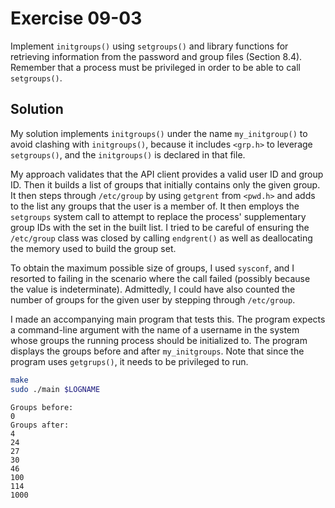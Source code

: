 # Exercise 09-03

Implement `initgroups()` using `setgroups()` and library functions for retrieving information
from the password and group files (Section 8.4). Remember that a process must be privileged
in order to be able to call `setgroups()`.

## Solution

My solution implements `initgroups()` under the name `my_initgroup()` to avoid clashing
with `initgroups()`, because it includes `<grp.h>` to leverage `setgroups()`, and the
`initgroups()` is declared in that file.

My approach validates that the API client provides a valid user ID and group ID. Then
it builds a list of groups that initially contains only the given group. It then steps
through `/etc/group` by using `getgrent` from `<pwd.h>` and adds to the list any
groups that the user is a member of. It then employs the `setgroups` system call to
attempt to replace the process' supplementary group IDs with the set in the built list.
I tried to be careful of ensuring the `/etc/group` class was closed by calling `endgrent()`
as well as deallocating the memory used to build the group set.

To obtain the maximum possible size of groups, I used `sysconf`, and I resorted to failing
in the scenario where the call failed (possibly because the value is indeterminate).
Admittedly, I could have also counted the number of groups for the given user
by stepping through `/etc/group`.

I made an accompanying main program that tests this. The program expects a command-line
argument with the name of a username in the system whose groups the running process
should be initialized to. The program displays the groups before and after `my_initgroups`.
Note that since the program uses `getgrups()`, it needs to be privileged to run.

```bash
make
sudo ./main $LOGNAME
```

```
Groups before:
0
Groups after:
4
24
27
30
46
100
114
1000
```
